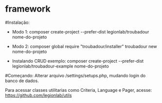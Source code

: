 # framework

#Instalação:
- Modo 1: 
     composer create-project --prefer-dist legionlab/troubadour nome-do-projeto

- Modo 2:
     composer global require "troubadour/installer"
     troubadour new nome-do-projeto

- Instalando CRUD exemplo:
     composer create-project --prefer-dist legionlab/troubadour-example nome-do-projeto
     
     
#Começando:
Alterar arquivo /settings/setups.php, mudando login do banco de dados.

Para acessar classes utilitarias como Criteria, Language e Pager, acesse: https://github.com/legionlab/utils
